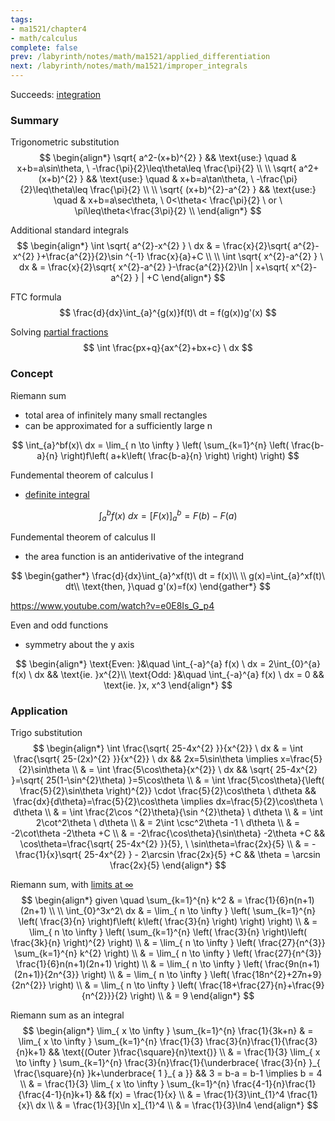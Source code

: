 ```yaml
---
tags:
- ma1521/chapter4
- math/calculus
complete: false
prev: /labyrinth/notes/math/ma1521/applied_differentiation
next: /labyrinth/notes/math/ma1521/improper_integrals
---
```

   

Succeeds: [integration](/labyrinth/notes/math/ma1301/integration)
### Summary
Trigonometric substitution
$$
\begin{align*}
\sqrt{ a^2-(x+b)^{2} } && \text{use:} \quad & x+b=a\sin\theta, \ -\frac{\pi}{2}\leq\theta\leq \frac{\pi}{2} \\
\\
\sqrt{ a^2+(x+b)^{2} } && \text{use:} \quad & x+b=a\tan\theta, \ -\frac{\pi}{2}\leq\theta\leq \frac{\pi}{2} \\
\\
\sqrt{ (x+b)^{2}-a^{2} } && \text{use:} \quad & x+b=a\sec\theta, \ 0<\theta< \frac{\pi}{2} \ or \ \pi\leq\theta<\frac{3\pi}{2} \\
\end{align*}
$$

Additional standard integrals
$$
\begin{align*}
\int \sqrt{ a^{2}-x^{2} } \ dx & = \frac{x}{2}\sqrt{ a^{2}-x^{2} }+\frac{a^{2}}{2}\sin ^{-1} \frac{x}{a}+C \\
\\
\int \sqrt{ x^{2}-a^{2} } \ dx & = \frac{x}{2}\sqrt{ x^{2}-a^{2} }-\frac{a^{2}}{2}\ln | x+\sqrt{ x^{2}-a^{2} } | +C 
\end{align*}
$$

FTC formula
$$
\frac{d}{dx}\int_{a}^{g(x)}f(t)\ dt = f(g(x))g'(x)
$$

Solving [partial fractions](/labyrinth/notes/math/ma1301/partial_fractions)
$$
\int \frac{px+q}{ax^{2}+bx+c} \ dx
$$
### Concept
Riemann sum
- total area of infinitely many small rectangles
- can be approximated for a sufficiently large n

$$
\int_{a}^bf(x)\ dx = \lim_{ n \to \infty } \left( \sum_{k=1}^{n} \left( \frac{b-a}{n} \right)f\left( a+k\left( \frac{b-a}{n} \right) \right) \right)
$$

Fundemental theorem of calculus I
- [definite integral](/labyrinth/notes/math/ma1301/definite_integrals#^24e447)

$$
\int_{a}^b f(x)\ dx = [F(x)]_{a}^b=F(b)-F(a)
$$

Fundemental theorem of calculus II
- the area function is an antiderivative of the integrand

$$
\begin{gather*}
\frac{d}{dx}\int_{a}^xf(t)\ dt = f(x)\\
\\
g(x)=\int_{a}^xf(t)\ dt\\
\text{then, }\quad g'(x)=f(x)
\end{gather*}
$$

https://www.youtube.com/watch?v=e0E8Is_G_p4

Even and odd functions
- symmetry about the y axis

$$
\begin{align*}
\text{Even: }&\quad \int_{-a}^{a} f(x) \ dx =  2\int_{0}^{a} f(x) \ dx && \text{ie. }x^{2}\\
\text{Odd: }&\quad \int_{-a}^{a} f(x) \ dx = 0 && \text{ie. }x, x^3
\end{align*}
$$
### Application
Trigo substitution
$$
\begin{align*}
\int \frac{\sqrt{ 25-4x^{2} }}{x^{2}} \ dx & = \int \frac{\sqrt{ 25-(2x)^{2} }}{x^{2}} \ dx && 2x=5\sin\theta \implies x=\frac{5}{2}\sin\theta \\
& = \int \frac{5\cos\theta}{x^{2}} \ dx && \sqrt{ 25-4x^{2} }=\sqrt{ 25(1-\sin^{2}\theta) }=5\cos\theta \\
& = \int \frac{5\cos\theta}{\left( \frac{5}{2}\sin\theta \right)^{2}} \cdot \frac{5}{2}\cos\theta \ d\theta && \frac{dx}{d\theta}=\frac{5}{2}\cos\theta \implies dx=\frac{5}{2}\cos\theta \ d\theta \\
& = \int \frac{2\cos ^{2}\theta}{\sin ^{2}\theta} \ d\theta \\
& = \int 2\cot^2\theta \ d\theta \\
& = 2\int \csc^2\theta -1 \ d\theta \\
& = -2\cot\theta -2\theta +C \\
& = -2\frac{\cos\theta}{\sin\theta} -2\theta +C && \cos\theta=\frac{\sqrt{ 25-4x^{2} }}{5}, \ \sin\theta=\frac{2x}{5} \\
& = -\frac{1}{x}\sqrt{ 25-4x^{2} } - 2\arcsin \frac{2x}{5} +C && \theta = \arcsin \frac{2x}{5}
\end{align*}
$$

Riemann sum, with [limits at ∞](/labyrinth/notes/math/ma1521/limits_at_∞)
$$
\begin{align*}
given \quad \sum_{k=1}^{n} k^2 & = \frac{1}{6}n(n+1)(2n+1) \\
\\
\int_{0}^3x^2\ dx & = \lim_{ n \to \infty } \left( \sum_{k=1}^{n} \left( \frac{3}{n} \right)f\left( k\left( \frac{3}{n} \right) \right) \right) \\
& = \lim_{ n \to \infty } \left( \sum_{k=1}^{n} \left( \frac{3}{n} \right)\left( \frac{3k}{n} \right)^{2} \right) \\
& = \lim_{ n \to \infty } \left( \frac{27}{n^{3}} \sum_{k=1}^{n} k^{2} \right) \\
& = \lim_{ n \to \infty } \left( \frac{27}{n^{3}} \frac{1}{6}n(n+1)(2n+1) \right) \\
& = \lim_{ n \to \infty } \left( \frac{9n(n+1)(2n+1)}{2n^{3}} \right) \\
& = \lim_{ n \to \infty } \left( \frac{18n^{2}+27n+9}{2n^{2}} \right) \\
& = \lim_{ n \to \infty } \left( \frac{18+\frac{27}{n}+\frac{9}{n^{2}}}{2} \right) \\
& = 9
\end{align*}
$$

Riemann sum as an integral
$$
\begin{align*}
\lim_{ x \to \infty } \sum_{k=1}^{n} \frac{1}{3k+n} & = \lim_{ x \to \infty } \sum_{k=1}^{n} \frac{1}{3} \frac{3}{n}\frac{1}{\frac{3}{n}k+1}  && \text{(Outer }\frac{\square}{n}\text{)} \\
& = \frac{1}{3} \lim_{ x \to \infty } \sum_{k=1}^{n} \frac{3}{n}\frac{1}{\underbrace{ \frac{3}{n} }_{ \frac{\square}{n} }k+\underbrace{ 1 }_{ a }} && 3 = b-a = b-1 \implies b = 4 \\
& = \frac{1}{3} \lim_{ x \to \infty } \sum_{k=1}^{n} \frac{4-1}{n}\frac{1}{\frac{4-1}{n}k+1} && f(x) = \frac{1}{x} \\
& = \frac{1}{3}\int_{1}^4 \frac{1}{x}\ dx \\
& = \frac{1}{3}[\ln x]_{1}^4 \\
& = \frac{1}{3}\ln4
\end{align*}
$$
